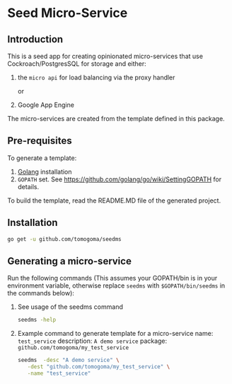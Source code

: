 # Seed Micro-Service

## Introduction

This is a seed app for creating opinionated micro-services that use Cockroach/PostgresSQL
for storage and either:
1. the `micro api` for load balancing via the proxy handler

    or
2. Google App Engine

The micro-services are created from the template defined in this package.

## Pre-requisites

To generate a template:

1. [Golang](https://golang.org/) installation
2. `GOPATH` set. See https://github.com/golang/go/wiki/SettingGOPATH for details.

To build the template, read the README.MD file of the generated project.

## Installation

```bash
go get -u github.com/tomogoma/seedms
```

## Generating a micro-service

Run the following commands
(This assumes your GOPATH/bin is in your environment variable, otherwise replace
`seedms` with `$GOPATH/bin/seedms` in the commands below):

1. See usage of the seedms command
    ```bash
    seedms -help
    ```
2. Example command to generate template for a micro-service
    name: `test_service`
    description: `A demo service`
    package: `github.com/tomogoma/my_test_service`
    ```bash
    seedms  -desc "A demo service" \
       -dest "github.com/tomogoma/my_test_service" \
       -name "test_service"
    ```